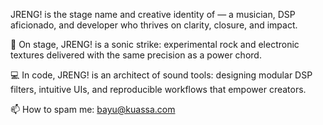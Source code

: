 JRENG! is the stage name and creative identity of — a musician, DSP aficionado, and developer who thrives on clarity, closure, and impact.

🎸 On stage, JRENG! is a sonic strike: experimental rock and electronic textures delivered with the same precision as a power chord. 

💻 In code, JRENG! is an architect of sound tools: designing modular DSP filters, intuitive UIs, and reproducible workflows that empower creators.

📫 How to spam me: bayu@kuassa.com

<!---
jrengmusic/jrengmusic is a ✨ special ✨ repository because its `README.md` (this file) appears on your GitHub profile.
You can click the Preview link to take a look at your changes.
--->
